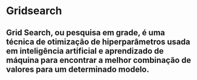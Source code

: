 # Gridsearch

## Grid Search, ou pesquisa em grade, é uma técnica de otimização de hiperparâmetros usada em inteligência artificial e aprendizado de máquina para encontrar a melhor combinação de valores para um determinado modelo.
